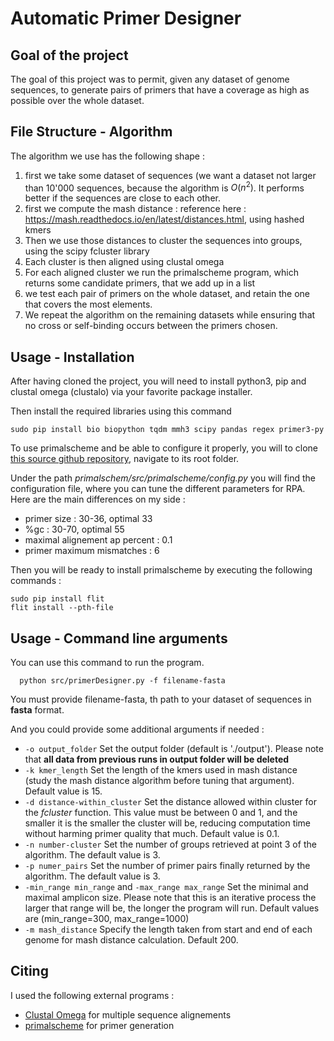 # Automatic Primer Designer

## Goal of the project
The goal of this project was to permit, given any dataset of genome sequences, to generate pairs of primers that have a coverage as high as possible over the whole dataset.

## File Structure - Algorithm
The algorithm we use has the following shape :
1. first we take some dataset of sequences (we want a dataset not larger than 10'000 sequences, because the algorithm is $O(n^{2})$. It performs better if the sequences are close to each other.
2. first we compute the mash distance : reference here : https://mash.readthedocs.io/en/latest/distances.html, using hashed kmers
3. Then we use those distances to cluster the sequences into groups, using the scipy fcluster library
4. Each cluster is then aligned using clustal omega
5. For each aligned cluster we run the primalscheme program, which returns some candidate primers, that we add up in a list
6. we test each pair of primers on the whole dataset, and retain the one that covers the most elements.
7. We repeat the algorithm on the remaining datasets while ensuring that no cross or self-binding occurs between the primers chosen.

## Usage - Installation
After having cloned the project, you will need to install python3, pip and clustal omega (clustalo) via your favorite package installer.

Then install the required libraries using this command 

```console
sudo pip install bio biopython tqdm mmh3 scipy pandas regex primer3-py
```

To use primalscheme and be able to configure it properly, you will to clone [this source github repository](https://github.com/aresti/primalscheme), navigate to its root folder.

Under the path *primalschem/src/primalscheme/config.py* you will find the configuration file, where you can tune the different parameters for RPA. Here are the main differences on my side :

- primer size : 30-36, optimal 33
- %gc : 30-70, optimal 55
- maximal alignement ap percent : 0.1
- primer maximum mismatches : 6

Then you will be ready to install primalscheme by executing the following commands :

```console
sudo pip install flit
flit install --pth-file
```

## Usage - Command line arguments
You can use this command to run the program.
```console
  python src/primerDesigner.py -f filename-fasta
```
You must provide filename-fasta, th path to your dataset of sequences in __fasta__ format.

And you could provide some additional arguments if needed :
* ```-o output_folder``` Set the output folder (default is './output'). Please note that __all data from previous runs in output folder will be deleted__
* ```-k kmer_length``` Set the length of the kmers used in mash distance (study the mash distance algorithm before tuning that argument). Default value is 15.
* ```-d distance-within_cluster``` Set the distance allowed within cluster for the _fcluster_ function. This value must be between 0 and 1, and the smaller it is the smaller the cluster will be, reducing computation time without harming primer quality that much. Default value is 0.1.
* ```-n number-cluster``` Set the number of groups retrieved at point 3 of the algorithm. The default value is 3.
* ```-p numer_pairs``` Set the number of primer pairs finally returned by the algorithm. The default value is 3.
* ```-min_range min_range``` and ```-max_range max_range``` Set the minimal and maximal amplicon size. Please note that this is an iterative process the larger that range will be, the longer the program will run. Default values are (min_range=300, max_range=1000)
* ```-m mash_distance``` Specify the length taken from start and end of each genome for mash distance calculation. Default 200.

## Citing

I used the following external programs : 
- [Clustal Omega](https://europepmc.org/article/MED/35412617) for multiple sequence alignements
- [primalscheme](https://www.nature.com/articles/nprot.2017.066) for primer generation

